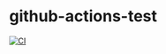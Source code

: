# github-actions-test

[![CI](https://github.com/yyotti/github-actions-test/workflows/CI/badge.svg)](https://github.com/yyotti/github-actions-test/actions?query=workflow%3ACI)
